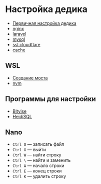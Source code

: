 # Настройка дедика
- [Первичная настройка дедика](commands.md)
- [nginx](nginx.md)
- [laravel](laravel.md)
- [mysql](mysql.md)
- [ssl cloudflare](ssl.md)
- [cache](cache.md)

## WSL
- [Создание моста](wsl.md)
- [nvm](nvm.md)

## Программы для настройки
- [Bitvise](https://www.bitvise.com/ssh-client-download)
- [HeidiSQL](https://www.heidisql.com/download.php)

## Nano
- `Ctrl O` — записать файл
- `Ctrl X` — выйти
- `Ctrl W` — найти строку
- `Ctrl \` — найти и заменить
- `Ctrl A` — начало строки
- `Ctrl E` — конец строки
- `Ctrl K` — удалить строку
